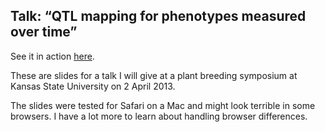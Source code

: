 Talk: &ldquo;QTL mapping for phenotypes measured over time&rdquo;
----------------------------------------------------------------------

See it in action
[here](http://www.biostat.wisc.edu/~kbroman/talks/FunQTL).

These are slides for a talk I will give at a plant breeding symposium
at Kansas State University on 2 April 2013.

The slides were tested for Safari on a Mac and might look terrible in
some browsers. I have a lot more to learn about handling browser
differences.
